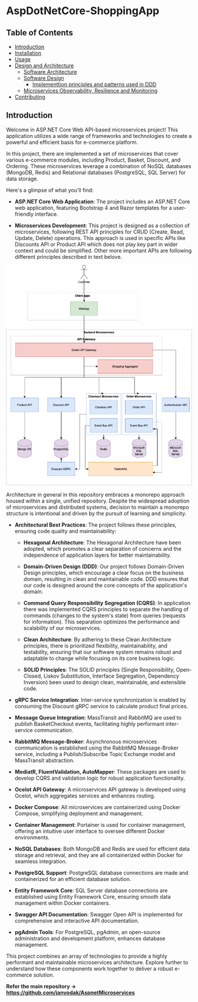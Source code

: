 # AspDotNetCore-ShoppingApp

## Table of Contents

- [Introduction](#introduction)
- [Installation](docs/installation.md)
- [Usage](docs/usage.md)
- [Design and Architecture](docs/architecture-and-design.md)
    - [Software Architecture](docs/architecture-and-design/software-architecture.md)
    - [Software Design](docs/architecture-and-design/software-design.md)
        - [Implementtion principles and patterns used in DDD](docs/architecture-and-design/domain-driven-design.md)
    - [Microservices Observability, Resilience and Monitoring](docs/architecture-and-design/observability-resilience-monitoring.md)
- [Contributing](docs/contributing.md)

## Introduction

Welcome in ASP.NET Core Web API-based microservices project! This application utilizes a wide range of frameworks and technologies to create a powerful and efficient basis for e-commerce platform.

In this project, there are implemented a set of microservices that cover various e-commerce modules, including Product, Basket, Discount, and Ordering.
These microservices leverage a combination of NoSQL databases (MongoDB, Redis) and Relational databases (PostgreSQL, SQL Server) for data storage.

Here's a glimpse of what you'll find:

- **ASP.NET Core Web Application**: The project includes an ASP.NET Core web application, featuring Bootstrap 4 and Razor templates for a user-friendly interface.

- **Microservices Development**: This project is designed as a collection of microservices, following REST API principles for CRUD (Create, Read, Update, Delete) operations.
This approach is used in specific APIs like Discounts API or Product API which does not play key part in wider context and could be simplified.
Other more important APIs are following different principles described in text belove.

![components_architecture](docs/images/AspDotNetCore-ShoppingApp.drawio.png)

Architecture in general in this repository embraces a monorepo approach housed within a single, unified repository.
Despite the widespread adoption of microservices and distributed systems, decision to maintain a monorepo structure is intentional
and driven by the pursuit of learning and simplicity.

- **Architectural Best Practices**: The project follows these principles, ensuring code quality and maintainability:

    - **Hexagonal Architecture**: The Hexagonal Architecture have been adopted, which promotes a clear separation of concerns and the independence of application layers for better maintainability.

    - **Domain-Driven Design (DDD)**: Our project follows Domain-Driven Design principles, which encourage a clear focus on the business domain, resulting in clean and maintainable code.
    DDD ensures that our code is designed around the core concepts of the application's domain.

    - **Command Query Responsibility Segregation (CQRS)**:
    In application there was implemented CQRS principles to separate the handling of commands (changes to the system's state) from queries (requests for information).
    This separation optimizes the performance and scalability of our microservices.

    - **Clean Architecture**: By adhering to these Clean Architecture principles, there is prioritized flexibility, maintainability, and testability,
    ensuring that our software system remains robust and adaptable to change while focusing on its core business logic.

    - **SOLID Principles**: The SOLID principles (Single Responsibility, Open-Closed, Liskov Substitution, Interface Segregation, Dependency Inversion)
    been used to design clean, maintainable, and extensible code.

- **gRPC Service Integration**: Inter-service synchronization is enabled by consuming the Discount gRPC service to calculate product final prices.

- **Message Queue Integration**: MassTransit and RabbitMQ are used to publish BasketCheckout events, facilitating highly performant inter-service communication.

- **RabbitMQ Message-Broker**: Asynchronous microservices communication is established using the RabbitMQ Message-Broker service,
including a Publish/Subscribe Topic Exchange model and MassTransit abstraction.

- **MediatR, FluentValidation, AutoMapper**: These packages are used to develop CQRS and validation logic for robust application functionality.

- **Ocelot API Gateway**: A microservices API gateway is developed using Ocelot, which aggregates services and enhances routing.

- **Docker Compose**: All microservices are containerized using Docker Compose, simplifying deployment and management.

- **Container Management**: Portainer is used for container management, offering an intuitive user interface to oversee different Docker environments.

- **NoSQL Databases**: Both MongoDB and Redis are used for efficient data storage and retrieval, and they are all containerized within Docker for seamless integration.

- **PostgreSQL Support**: PostgreSQL database connections are made and containerized for an efficient database solution.

- **Entity Framework Core**: SQL Server database connections are established using Entity Framework Core, ensuring smooth data management within Docker containers.

- **Swagger API Documentation**: Swagger Open API is implemented for comprehensive and interactive API documentation.

- **pgAdmin Tools**: For PostgreSQL, pgAdmin, an open-source administration and development platform, enhances database management.

This project combines an array of technologies to provide a highly performant and maintainable microservices architecture.
Explore further to understand how these components work together to deliver a robust e-commerce solution.

**Refer the main repository -> https://github.com/janvodak/AspnetMicroservices**
